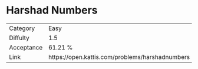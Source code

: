 # Harshad Numbers

<table>
    <tr>
        <td>Category</td>
        <td>Easy</td>
    </tr>
    <tr>
        <td>Diffulty</td>
        <td>1.5</td>
    </tr>
    <tr>
        <td>Acceptance</td>
        <td>61.21 %</td>
    </tr>
    <tr>
        <td>Link</td>
        <td>https://open.kattis.com/problems/harshadnumbers</td>
    </tr>
</table>
